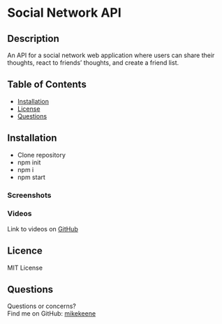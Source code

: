 # Social Network API

## Description
 An API for a social network web application where users can share their thoughts, react to friends’ thoughts, and create a friend list. 
## Table of Contents 
* [Installation](#Installation)
* [License](#License)
* [Questions](#Questions)
## Installation
* Clone repository
* npm init 
* npm i 
* npm start

### Screenshots
### Videos
Link to videos on [GitHub](https://github.com/mikekeene/Social-Network-API/tree/main/assets)
## Licence
MIT License
## Questions
Questions or concerns? </br>
Find me on GitHub: [mikekeene](https://github.com/mikekeene)